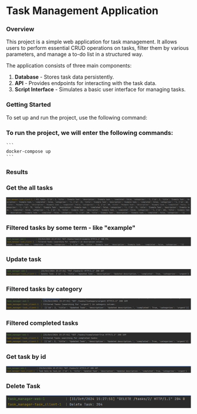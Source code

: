 # Task Management Application

### Overview
This project is a simple web application for task management. It allows users to perform essential CRUD operations on tasks, filter them by various parameters, and manage a to-do list in a structured way.

The application consists of three main components:
1. **Database** - Stores task data persistently.
2. **API** - Provides endpoints for interacting with the task data.
3. **Script Interface** - Simulates a basic user interface for managing tasks.

### Getting Started
To set up and run the project, use the following command:

### To run the project, we will enter the following commands:
    ```
    docker-compose up
    ```

### Results


### Get the all tasks
![](task_manager/images/‏‏1.PNG)

### Filtered tasks by some term - like  "example"
![](task_manager/images/‏‏2.PNG)

### Update task
![](task_manager/images/‏‏3.PNG)

### Filtered tasks by category
![](task_manager/images/‏‏4.PNG)

### Filtered completed tasks
![](task_manager/images/‏‏5.PNG)

### Get task by id
![](task_manager/images/‏‏6.PNG)

### Delete Task
![](task_manager/images/‏‏7.PNG)

